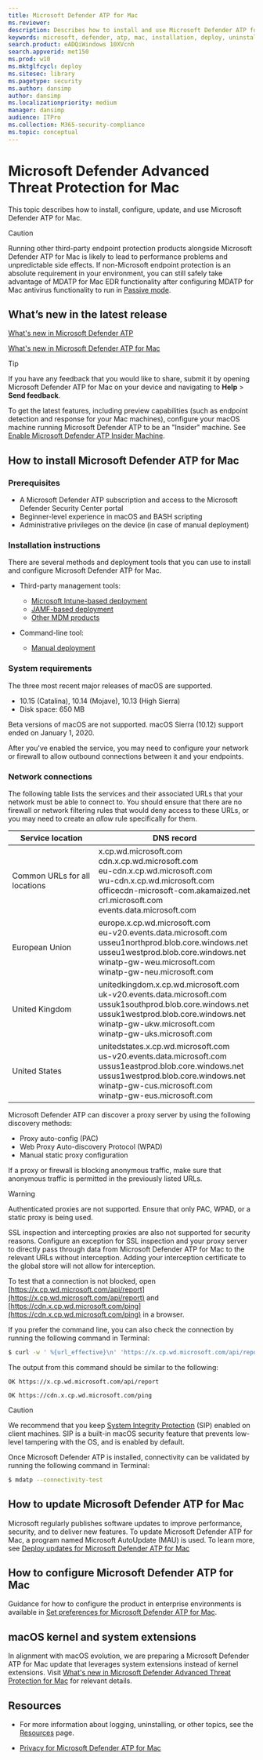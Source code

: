 ```yaml
---
title: Microsoft Defender ATP for Mac
ms.reviewer:
description: Describes how to install and use Microsoft Defender ATP for Mac.
keywords: microsoft, defender, atp, mac, installation, deploy, uninstallation, intune, jamf, macos, catalina, mojave, high sierra
search.product: eADQiWindows 10XVcnh
search.appverid: met150
ms.prod: w10
ms.mktglfcycl: deploy
ms.sitesec: library
ms.pagetype: security
ms.author: dansimp
author: dansimp
ms.localizationpriority: medium
manager: dansimp
audience: ITPro
ms.collection: M365-security-compliance
ms.topic: conceptual
---
```


# Microsoft Defender Advanced Threat Protection for Mac

This topic describes how to install, configure, update, and use Microsoft Defender ATP for Mac.

> [!CAUTION]
> Running other third-party endpoint protection products alongside Microsoft Defender ATP for Mac is likely to lead to performance problems and unpredictable side effects. If non-Microsoft endpoint protection is an absolute requirement in your environment, you can still safely take advantage of MDATP for Mac EDR functionality after configuring MDATP for Mac antivirus functionality to run in [Passive mode](mac-preferences.md#enable--disable-passive-mode).

## What’s new in the latest release

[What's new in Microsoft Defender ATP](whats-new-in-microsoft-defender-atp.md)

[What's new in Microsoft Defender ATP for Mac](mac-whatsnew.md)

> [!TIP]
> If you have any feedback that you would like to share, submit it by opening Microsoft Defender ATP for Mac on your device and navigating to **Help** > **Send feedback**.

To get the latest features, including preview capabilities (such as endpoint detection and response for your Mac machines), configure your macOS machine running Microsoft Defender ATP to be an "Insider" machine. See [Enable Microsoft Defender ATP Insider Machine](endpoint-detection-response-mac-preview.md). 

## How to install Microsoft Defender ATP for Mac

### Prerequisites

- A Microsoft Defender ATP subscription and access to the Microsoft Defender Security Center portal
- Beginner-level experience in macOS and BASH scripting
- Administrative privileges on the device (in case of manual deployment)

### Installation instructions

There are several methods and deployment tools that you can use to install and configure Microsoft Defender ATP for Mac.

- Third-party management tools:
    - [Microsoft Intune-based deployment](mac-install-with-intune.md)
    - [JAMF-based deployment](mac-install-with-jamf.md)
    - [Other MDM products](mac-install-with-other-mdm.md)

- Command-line tool:
    - [Manual deployment](mac-install-manually.md)

### System requirements

The three most recent major releases of macOS are supported.

- 10.15 (Catalina), 10.14 (Mojave), 10.13 (High Sierra)
- Disk space: 650 MB

Beta versions of macOS are not supported. macOS Sierra (10.12) support ended on January 1, 2020.

After you've enabled the service, you may need to configure your network or firewall to allow outbound connections between it and your endpoints.

### Network connections

The following table lists the services and their associated URLs that your network must be able to connect to. You should ensure that there are no firewall or network filtering rules that would deny access to these URLs, or you may need to create an *allow* rule specifically for them.

| Service location                         | DNS record              |
| ---------------------------------------- | ----------------------- |
| Common URLs for all locations            |  x.cp.wd.microsoft.com <br/> cdn.x.cp.wd.microsoft.com <br/> eu-cdn.x.cp.wd.microsoft.com <br/> wu-cdn.x.cp.wd.microsoft.com <br/> officecdn-microsoft-com.akamaized.net <br/> crl.microsoft.com <br/>  events.data.microsoft.com |
| European Union                           | europe.x.cp.wd.microsoft.com <br/> eu-v20.events.data.microsoft.com <br/> usseu1northprod.blob.core.windows.net <br/> usseu1westprod.blob.core.windows.net <br/> winatp-gw-weu.microsoft.com <br/> winatp-gw-neu.microsoft.com |
| United Kingdom                           | unitedkingdom.x.cp.wd.microsoft.com <br/> uk-v20.events.data.microsoft.com <br/> ussuk1southprod.blob.core.windows.net <br/> ussuk1westprod.blob.core.windows.net <br/> winatp-gw-ukw.microsoft.com <br/> winatp-gw-uks.microsoft.com |
| United States                            | unitedstates.x.cp.wd.microsoft.com  <br/> us-v20.events.data.microsoft.com <br/> ussus1eastprod.blob.core.windows.net <br/> ussus1westprod.blob.core.windows.net <br/> winatp-gw-cus.microsoft.com <br/> winatp-gw-eus.microsoft.com |

Microsoft Defender ATP can discover a proxy server by using the following discovery methods:
- Proxy auto-config (PAC)
- Web Proxy Auto-discovery Protocol (WPAD)
- Manual static proxy configuration

If a proxy or firewall is blocking anonymous traffic, make sure that anonymous traffic is permitted in the previously listed URLs.

> [!WARNING]
> Authenticated proxies are not supported. Ensure that only PAC, WPAD, or a static proxy is being used.
>
> SSL inspection and intercepting proxies are also not supported for security reasons. Configure an exception for SSL inspection and your proxy server to directly pass through data from Microsoft Defender ATP for Mac to the relevant URLs without interception. Adding your interception certificate to the global store will not allow for interception.

To test that a connection is not blocked, open [https://x.cp.wd.microsoft.com/api/report](https://x.cp.wd.microsoft.com/api/report) and [https://cdn.x.cp.wd.microsoft.com/ping](https://cdn.x.cp.wd.microsoft.com/ping) in a browser.

If you prefer the command line, you can also check the connection by running the following command in Terminal:

```bash
$ curl -w ' %{url_effective}\n' 'https://x.cp.wd.microsoft.com/api/report' 'https://cdn.x.cp.wd.microsoft.com/ping'
```

The output from this command should be similar to the following:

 `OK https://x.cp.wd.microsoft.com/api/report`

 `OK https://cdn.x.cp.wd.microsoft.com/ping`

> [!CAUTION]
> We recommend that you keep [System Integrity Protection](https://support.apple.com/en-us/HT204899) (SIP) enabled on client machines. SIP is a built-in macOS security feature that prevents low-level tampering with the OS, and is enabled by default.

Once Microsoft Defender ATP is installed, connectivity can be validated by running the following command in Terminal:
```bash
$ mdatp --connectivity-test
```

## How to update Microsoft Defender ATP for Mac

Microsoft regularly publishes software updates to improve performance, security, and to deliver new features. To update Microsoft Defender ATP for Mac, a program named Microsoft AutoUpdate (MAU) is used. To learn more, see [Deploy updates for Microsoft Defender ATP for Mac](mac-updates.md)

## How to configure Microsoft Defender ATP for Mac

Guidance for how to configure the product in enterprise environments is available in [Set preferences for Microsoft Defender ATP for Mac](mac-preferences.md).

## macOS kernel and system extensions

In alignment with macOS evolution, we are preparing a Microsoft Defender ATP for Mac update that leverages system extensions instead of kernel extensions. Visit [What's new in Microsoft Defender Advanced Threat Protection for Mac](mac-whatsnew.md) for relevant details.

## Resources

- For more information about logging, uninstalling, or other topics, see the [Resources](mac-resources.md) page.

- [Privacy for Microsoft Defender ATP for Mac](mac-privacy.md)
